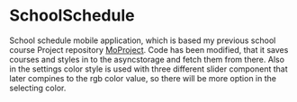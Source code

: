 # SchoolSchedule

School schedule mobile application, which is based my previous school course Project repository [MoProject](https://github.com/JuHaNi654/MoProject).
Code has been modified, that it saves courses and styles in to the asyncstorage and fetch them from there.
Also in the settings color style is used with three different slider component that later compines to the rgb color value,
so there will be more option in the selecting color.
